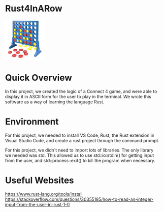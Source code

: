 # Rust4InARow

![alt text](https://github.com/MirsadHadzic/Rust4InARow/blob/master/images.png)


# Quick Overview

In this project, we created the logic of a Connect 4 game, and were able to display it in ASCII form for the user to play in the terminal.
We wrote this software as a way of learning the language Rust.

# Environment

For this project, we needed to install VS Code, Rust, the Rust extension in Visual Studio Code, and create a rust project through the command prompt.

For this project, we didn't need to import lots of libraries. The only library we needed was std. This allowed us to use std::io:stdin() for getting input from the user, and std::process::exit() to kill the program when necessary.

# Useful Websites
https://www.rust-lang.org/tools/install
https://stackoverflow.com/questions/30355185/how-to-read-an-integer-input-from-the-user-in-rust-1-0
